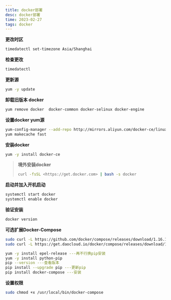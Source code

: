 ```yaml
---
title: docker部署
desc: docker部署
time: 2023-02-27
tags: docker
---
```


**更改时区**

```bash
timedatectl set-timezone Asia/Shanghai
```

**检查更改**

```bash
timedatectl
```

**更新源**

```bash
yum -y update
```

**卸载旧版本 docker**

```bash
yum remove docker  docker-common docker-selinux docker-engine
```

**设置docker yum源**

```bash
yum-config-manager --add-repo http://mirrors.aliyun.com/docker-ce/linux/centos/docker-ce.repo
yum makecache fast
```

**安装docker**

```bash
yum -y install docker-ce
```

> **境外安装docker**
>
> ```bash
> curl -fsSL <https://get.docker.com> | bash -s docker
> ```

**启动并加入开机启动**

```bash
systemctl start docker
systemctl enable docker
```

**验证安装**

```bash
docker version
```

**可选扩展Docker-Compose**

```bash
sudo curl -L https://github.com/docker/compose/releases/download/1.16.1/docker-compose-`uname -s`-`uname -m` -o /usr/local/bin/docker-compose ---github安装最新版
sudo curl -L https://get.daocloud.io/docker/compose/releases/download/1.25.1/docker-compose-`uname -s`-`uname -m` -o /usr/local/bin/docker-compose ---如果跑不动则换daocloud
```

```bash
yum -y install epel-release ---再不行换pip安装
yum -y install python-pip
pip --version ---查看版本
pip install --upgrade pip ---更新pip
pip install docker-compose ---安装
```

**设置权限**

```bash
sudo chmod +x /usr/local/bin/docker-compose
```

